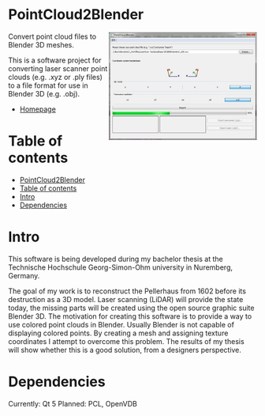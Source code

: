PointCloud2Blender
========

<img src="software_gui.jpg" align="right" width="300px" />

Convert point cloud files to Blender 3D meshes.

This is a software project for converting laser scanner point clouds (e.g. .xyz or .ply files) to a file format for use in Blender 3D (e.g. .obj).

- [Homepage](http://bachelor.kalisz.co)

Table of contents
=================

- [PointCloud2Blender](#pointcloud2blender)
- [Table of contents](#table-of-contents)
- [Intro](#intro)
- [Dependencies](#dependencies)

Intro
=====

This software is being developed during my bachelor thesis at the Technische Hochschule Georg-Simon-Ohm university in Nuremberg, Germany.

The goal of my work is to reconstruct the Pellerhaus from 1602 before its destruction as a 3D model. Laser scanning (LiDAR) will provide the state today, the missing parts will be created using the open source graphic suite Blender 3D.
The motivation for creating this software is to provide a way to use colored point clouds in Blender. Usually Blender is not capable of displaying colored points. By creating a mesh and assigning texture coordinates I attempt to overcome this problem. The results of my thesis will show whether this is a good solution, from a designers perspective.


Dependencies
============

Currently: Qt 5
Planned: PCL, OpenVDB

